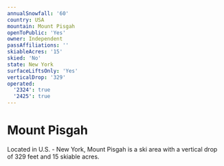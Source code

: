 ```yaml
---
annualSnowfall: '60'
country: USA
mountain: Mount Pisgah
openToPublic: 'Yes'
owner: Independent
passAffiliations: ''
skiableAcres: '15'
skied: 'No'
state: New York
surfaceLiftsOnly: 'Yes'
verticalDrop: '329'
operated:
  '2324': true
  '2425': true
---
```



# Mount Pisgah

Located in U.S. - New York, Mount Pisgah is a ski area with a vertical drop of 329 feet and 15 skiable acres.
